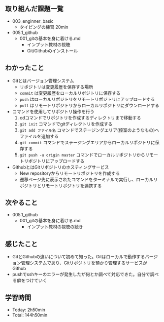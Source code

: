 ## 取り組んだ課題一覧
- 003_enginner_basic
  - タイピングの練習 20min
- 005.1_github
  - 001_gitの基本を身に着ける.md
    - インプット教材の視聴
    - Git/Githubのインストール
## わかったこと
- Gitとはバージョン管理システム
  - リポジトリは変更履歴を保存する場所
  - `commit` は変更履歴をローカルリポジトリに保存する
  - `push` はローカルリポジトリをリモートリポジトリにアップロードする
  - `pull` はリモートリポジトリからローカルリポジトリにダウンロードする
- コマンドを使用してリポジトリ操作を行う
  1. cdコマンドでリポジトリを作成するディレクトリまで移動する
  1. `git init` コマンドでgitディレクトリを作成する
  1. `git add ファイル名` コマンドでステージングエリア(控室のようなもの)へファイルを追加する
  1. `git commit` コマンドでステージングエリアからローカルリポジトリに保存する
  1. `git push -u origin master` コマンドでローカルリポジトリからリモートリポジトリにアップロードする
- GithubとはGitリポジトリのホスティングサービス
  - New repositoryからリモートリポジトリを作成する
  - 遷移ページ先に表示されたコマンドをターミナルで実行し、ローカルリポジトリとリモートリポジトリを連携する
## 次やること
- 005.1_github
  - 001_gitの基本を身に着ける.md
    - インプット教材の視聴の続き
## 感じたこと
  - GitとGithubの違いについて初めて知った。Gitはローカルで動作するバージョン管理システムであり、Gitリポジトリを預かり管理するサービスがGithub
  - pushでsshキーのエラーが発生したが何とか調べて対応できた。自分で調べる癖をつけていく
## 学習時間
- Today: 2h50min
- Total: 144h50min
